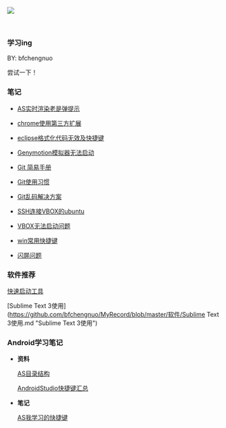 ![](https://github.com/bfchengnuo/MyRecord/blob/master/img%2Flove.png)

<br >

### 学习ing

BY: bfchengnuo

尝试一下！

### 笔记

- [AS实时渲染老是弹提示](https://github.com/bfchengnuo/MyRecord/tree/master/%E7%AC%94%E8%AE%B0/AS实时渲染报错.md)

- [chrome使用第三方扩展](https://github.com/bfchengnuo/MyRecord/tree/master/%E7%AC%94%E8%AE%B0/chrome使用第三方扩展.md)

- [eclipse格式化代码无效及快捷键](https://github.com/bfchengnuo/MyRecord/tree/master/%E7%AC%94%E8%AE%B0/eclipse格式化代码无效及快捷键.md)

- [Genymotion模拟器无法启动](https://github.com/bfchengnuo/MyRecord/tree/master/%E7%AC%94%E8%AE%B0/Genymotion模拟器无法启动.md)

- [Git 简易手册](https://github.com/bfchengnuo/MyRecord/blob/master/%E7%AC%94%E8%AE%B0/Git%20%E7%AE%80%E6%98%93%E6%89%8B%E5%86%8C.md "Git 简易手册")

- [Git使用习惯](https://github.com/bfchengnuo/MyRecord/tree/master/%E7%AC%94%E8%AE%B0/git技巧.md)

- [Git乱码解决方案](https://github.com/bfchengnuo/MyRecord/blob/master/%E7%AC%94%E8%AE%B0/Git%E4%B9%B1%E7%A0%81%E8%A7%A3%E5%86%B3%E6%96%B9%E6%A1%88.md "Git乱码解决方案")

- [SSH连接VBOX的ubuntu](https://github.com/bfchengnuo/MyRecord/blob/master/%E7%AC%94%E8%AE%B0/SSH%E8%BF%9E%E6%8E%A5VBOX%E7%9A%84ubuntu.md "SSH连接VBOX的ubuntu")

- [VBOX无法启动问题](https://github.com/bfchengnuo/MyRecord/blob/master/%E7%AC%94%E8%AE%B0/VBOX%E6%97%A0%E6%B3%95%E5%90%AF%E5%8A%A8%E9%97%AE%E9%A2%98.md "VBOX无法启动问题")

- [win常用快捷键](https://github.com/bfchengnuo/MyRecord/tree/master/%E7%AC%94%E8%AE%B0/常用快捷键.md)

-  [闪屏问题](https://github.com/bfchengnuo/MyRecord/tree/master/%E7%AC%94%E8%AE%B0/闪屏问题.md)





### 软件推荐

[快速启动工具](https://github.com/bfchengnuo/MyRecord/blob/master/软件/快速启动工具.md "快速启动工具")

[Sublime Text 3使用](https://github.com/bfchengnuo/MyRecord/blob/master/软件/Sublime Text 3使用.md "Sublime Text 3使用")

### Android学习笔记

- **资料**

	[AS目录结构](https://github.com/bfchengnuo/MyRecord/blob/master/Android%E5%BC%80%E5%8F%91%E5%AD%A6%E4%B9%A0%E7%AC%94%E8%AE%B0/%E8%B5%84%E6%96%99/AS%E7%9B%AE%E5%BD%95%E7%BB%93%E6%9E%84.md "AS目录结构")
	
	[AndroidStudio快捷键汇总](https://github.com/bfchengnuo/MyRecord/blob/master/Android%E5%BC%80%E5%8F%91%E5%AD%A6%E4%B9%A0%E7%AC%94%E8%AE%B0/%E8%B5%84%E6%96%99/AndroidStudio%E5%BF%AB%E6%8D%B7%E9%94%AE%E6%B1%87%E6%80%BB.md "AndroidStudio快捷键汇总")

- **笔记**

	[AS我学习的快捷键](https://github.com/bfchengnuo/MyRecord/blob/master/Android%E5%BC%80%E5%8F%91%E5%AD%A6%E4%B9%A0%E7%AC%94%E8%AE%B0/AS%E5%BF%AB%E6%8D%B7%E9%94%AEK.md)
